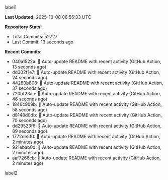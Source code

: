 
label1 
<!-- ACTIVITY_START -->
**Last Updated:** 2025-10-08 06:55:33 UTC

**Repository Stats:**
- Total Commits: 52727
- Last Commit: 13 seconds ago

**Recent Commits:**
- 040a1522a: 🤖 Auto-update README with recent activity (GitHub Action, 13 seconds ago)
- dd302f1e7: 🤖 Auto-update README with recent activity (GitHub Action, 24 seconds ago)
- 44280b808: 🤖 Auto-update README with recent activity (GitHub Action, 37 seconds ago)
- 720bf23ac: 🤖 Auto-update README with recent activity (GitHub Action, 46 seconds ago)
- 1846c9b9b: 🤖 Auto-update README with recent activity (GitHub Action, 58 seconds ago)
- d8148d0db: 🤖 Auto-update README with recent activity (GitHub Action, 70 seconds ago)
- dd29523f6: 🤖 Auto-update README with recent activity (GitHub Action, 89 seconds ago)
- 1772de5f0: 🤖 Auto-update README with recent activity (GitHub Action, 2 minutes ago)
- 921ebab0d: 🤖 Auto-update README with recent activity (GitHub Action, 2 minutes ago)
- aaf7266cb: 🤖 Auto-update README with recent activity (GitHub Action, 2 minutes ago)
<!-- ACTIVITY_END -->

label2
